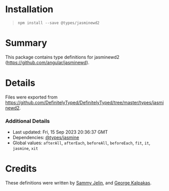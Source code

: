 # Installation
> `npm install --save @types/jasminewd2`

# Summary
This package contains type definitions for jasminewd2 (https://github.com/angular/jasminewd).

# Details
Files were exported from https://github.com/DefinitelyTyped/DefinitelyTyped/tree/master/types/jasminewd2.

### Additional Details
 * Last updated: Fri, 15 Sep 2023 20:36:37 GMT
 * Dependencies: [@types/jasmine](https://npmjs.com/package/@types/jasmine)
 * Global values: `afterAll`, `afterEach`, `beforeAll`, `beforeEach`, `fit`, `it`, `jasmine`, `xit`

# Credits
These definitions were written by [Sammy Jelin](https://github.com/sjelin), and [George Kalpakas](https://github.com/gkalpak).
